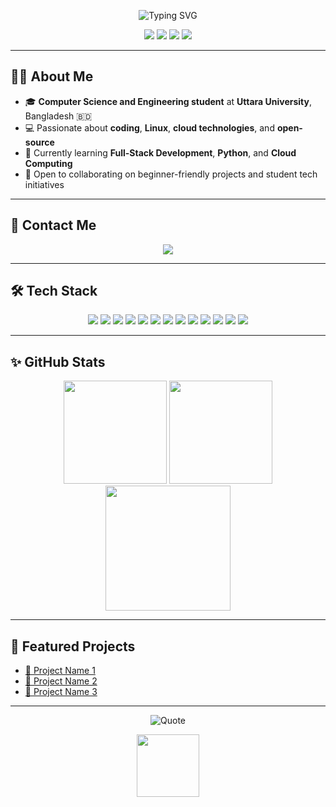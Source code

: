 <!-- Modern & Colorful Animated Profile README for Md Saiful Islam Monna -->

<!-- Animated Typing SVG Banner -->
<p align="center">
  <img src="https://readme-typing-svg.demolab.com?font=Fira+Code&weight=600&pause=1000&color=00B2FF&center=true&vCenter=true&width=700&lines=Hello%2C+World!+I'm+Md+Saiful+Islam+Monna+%F0%9F%91%8B;CSE+Student+%7C+Cloud+Enthusiast+%7C+Open+Source+Lover;Building+my+future+one+commit+at+a+time+%F0%9F%9A%80" alt="Typing SVG" />
</p>

<!-- Badges for quick info -->
<p align="center">
  <img src="https://img.shields.io/badge/CSE%20Student-Uttara%20University-blueviolet?style=for-the-badge&logo=graduation-cap&logoColor=white"/>
  <img src="https://img.shields.io/badge/Linux-Enthusiast-yellowgreen?style=for-the-badge&logo=linux&logoColor=white"/>
  <img src="https://img.shields.io/badge/Cloud%20Computing-Explorer-29ABE2?style=for-the-badge&logo=cloud&logoColor=white"/>
  <img src="https://img.shields.io/badge/Open%20Source%20Dev-Active-orange?style=for-the-badge&logo=github&logoColor=white"/>
</p>

---

## 👨‍💻 About Me

- 🎓 **Computer Science and Engineering student** at **Uttara University**, Bangladesh 🇧🇩  
- 💻 Passionate about **coding**, **Linux**, **cloud technologies**, and **open-source**  
- 🌱 Currently learning **Full-Stack Development**, **Python**, and **Cloud Computing**  
- 🤝 Open to collaborating on beginner-friendly projects and student tech initiatives  

---

## 📧 Contact Me

<p align="center">
  <a href="mailto:mdsaifulislammonna@enginner.com">
    <img src="https://img.shields.io/badge/Email-D14836?style=for-the-badge&logo=gmail&logoColor=white"/>
  </a>
  <!-- Add your LinkedIn or other profiles below -->
</p>

---

## 🛠️ Tech Stack

<p align="center">
  <img src="https://img.shields.io/badge/C-00599C?style=for-the-badge&logo=c&logoColor=white"/>
  <img src="https://img.shields.io/badge/C++-004482?style=for-the-badge&logo=c%2B%2B&logoColor=white"/>
  <img src="https://img.shields.io/badge/Python-3776AB?style=for-the-badge&logo=python&logoColor=white"/>
  <img src="https://img.shields.io/badge/HTML-E34F26?style=for-the-badge&logo=html5&logoColor=white"/>
  <img src="https://img.shields.io/badge/CSS-1572B6?style=for-the-badge&logo=css3&logoColor=white"/>
  <img src="https://img.shields.io/badge/JavaScript-F7DF1E?style=for-the-badge&logo=javascript&logoColor=black"/>
  <img src="https://img.shields.io/badge/Git-F05032?style=for-the-badge&logo=git&logoColor=white"/>
  <img src="https://img.shields.io/badge/Linux-FCC624?style=for-the-badge&logo=linux&logoColor=black"/>
  <img src="https://img.shields.io/badge/VS%20Code-007ACC?style=for-the-badge&logo=visual-studio-code&logoColor=white"/>
  <img src="https://img.shields.io/badge/Figma-F24E1E?style=for-the-badge&logo=figma&logoColor=white"/>
  <img src="https://img.shields.io/badge/React-61DAFB?style=for-the-badge&logo=react&logoColor=black"/>
  <img src="https://img.shields.io/badge/Node.js-339933?style=for-the-badge&logo=nodedotjs&logoColor=white"/>
  <img src="https://img.shields.io/badge/Docker-2496ED?style=for-the-badge&logo=docker&logoColor=white"/>
</p>

---

## ✨ GitHub Stats

<p align="center">
  <img src="https://github-readme-stats.vercel.app/api?username=mdsaifulislammonna&show_icons=true&theme=tokyonight&hide_title=true" height="165"/>
  <img src="https://github-readme-streak-stats.herokuapp.com?user=mdsaifulislammonna&theme=tokyonight" height="165"/>
  <img src="https://github-readme-activity-graph.cyclic.app/graph?username=mdsaifulislammonna&theme=tokyo-night&hide_border=true" height="200"/>
</p>

---

## 🚀 Featured Projects

- [🔗 Project Name 1](#)
- [🔗 Project Name 2](#)
- [🔗 Project Name 3](#)

---

<p align="center">
  <img src="https://quotes-github-readme.vercel.app/api?type=horizontal&theme=radical&quote=Stay%20hungry%2C%20stay%20foolish.%20%E2%80%93%20Steve%20Jobs" alt="Quote"/>
</p>

<!-- Fun Animated Footer GIF -->
<p align="center">
  <img src="https://github.com/rajput2107/rajput2107/raw/master/Assets/Developer.gif" height="100"/>
</p>